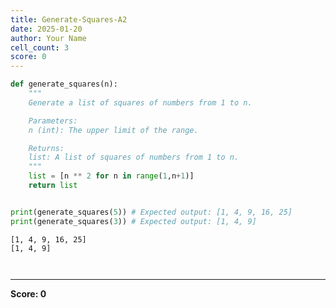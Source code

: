 ```yaml
---
title: Generate-Squares-A2
date: 2025-01-20
author: Your Name
cell_count: 3
score: 0
---
```


```python
def generate_squares(n):
    """
    Generate a list of squares of numbers from 1 to n.

    Parameters:
    n (int): The upper limit of the range.

    Returns:
    list: A list of squares of numbers from 1 to n.
    """
    list = [n ** 2 for n in range(1,n+1)]
    return list


print(generate_squares(5)) # Expected output: [1, 4, 9, 16, 25]
print(generate_squares(3)) # Expected output: [1, 4, 9]
```

    [1, 4, 9, 16, 25]
    [1, 4, 9]



```python

```


```python

```


---
**Score: 0**
